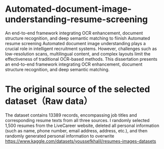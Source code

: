 # Automated-document-image-understanding-resume-screening
An end-to-end framework integrating OCR enhancement, document structure recognition, and deep semantic matching to fiinish Automated resume screening
Automated document image understanding plays a crucial role in intelligent recruitment systems. However, challenges such as low-resolution scans, multilingual content, and complex layouts limit the effectiveness of traditional OCR-based methods. This dissertation presents an end-to-end framework integrating OCR enhancement, document structure recognition, and deep semantic matching. 
# The original source of the selected dataset（Raw data）
The dataset contains 13389 records, encompassing job titles and corresponding resume texts from all three sources. 
I randomly selected 1,500 resumes from the LiveCareer website, deleted all personal information (such as name, phone number, email address, address, etc.), and then randomly generated personal information to overwrite
https://www.kaggle.com/datasets/youssefkhalil/resumes-images-datasets
